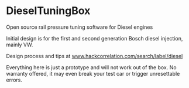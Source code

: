 # DieselTuningBox
Open source rail pressure tuning software for Diesel engines

Initial design is for the first and second generation Bosch diesel injection, mainly VW.

Design process and tips at www.hackcorrelation.com/search/label/diesel

Everything here is just a prototype and will not work out of the box.
No warranty offered, it may even break your test car or trigger unresettable errors.

